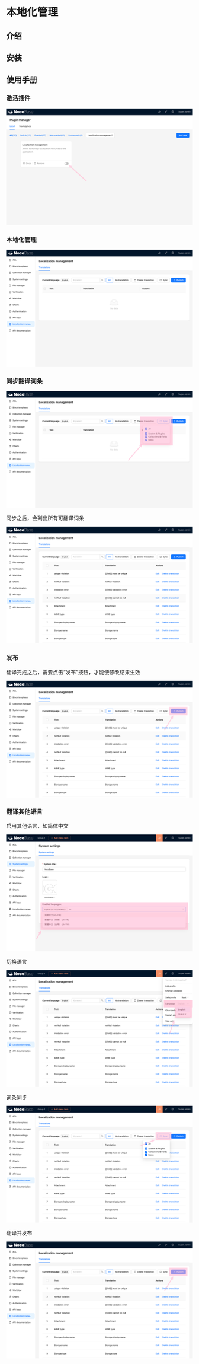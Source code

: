 # 本地化管理

## 介绍

## 安装

## 使用手册

### 激活插件

![](./static/Pi1nbxvVEoqSIox28FkcYkw7nID.png)

### 本地化管理

![](./static/TmD3bXzJ2onTXcxyaWXc2g30n0e.png)

### 同步翻译词条

![](./static/IkBhbaqrfodzsMxxueIcUENnnTd.png)

同步之后，会列出所有可翻译词条

![](./static/S49abMq61oBfMFxRvs7cZTgHnoh.png)

### 发布

翻译完成之后，需要点击“发布”按钮，才能使修改结果生效

![](./static/IkFDbWE8ios6qSxp78scf2BOnQg.png)

### 翻译其他语言

启用其他语言，如简体中文

![](./static/BFRcbhE31oEAHOxss5ncRnEvnZb.png)

切换语言

![](./static/XO9TbVodPo01SrxFPrkcUsVmngg.png)

词条同步

![](./static/DxQ8bDrtsoi8ObxadwZcCYntn9d.png)

翻译并发布

![](./static/GaqEbrgAdokzgJxqicMcdKxMnQf.png)

